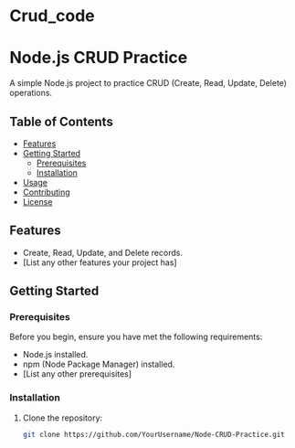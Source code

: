 # Crud_code
# Node.js CRUD Practice

A simple Node.js project to practice CRUD (Create, Read, Update, Delete) operations.

## Table of Contents

- [Features](#features)
- [Getting Started](#getting-started)
  - [Prerequisites](#prerequisites)
  - [Installation](#installation)
- [Usage](#usage)
- [Contributing](#contributing)
- [License](#license)

## Features

- Create, Read, Update, and Delete records.
- [List any other features your project has]

## Getting Started

### Prerequisites

Before you begin, ensure you have met the following requirements:

- Node.js installed.
- npm (Node Package Manager) installed.
- [List any other prerequisites]

### Installation

1. Clone the repository:

   ```bash
   git clone https://github.com/YourUsername/Node-CRUD-Practice.git
